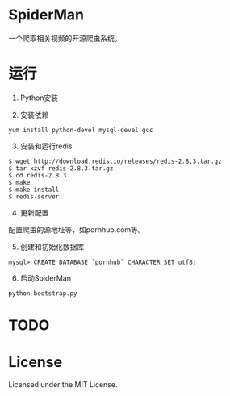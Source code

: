 # SpiderMan

一个爬取相关视频的开源爬虫系统。

# 运行

1. Python安装

2. 安装依赖

```
yum install python-devel mysql-devel gcc
```

3. 安装和运行redis

```
$ wget http://download.redis.io/releases/redis-2.8.3.tar.gz
$ tar xzvf redis-2.8.3.tar.gz
$ cd redis-2.8.3
$ make
$ make install
$ redis-server
```

4. 更新配置

配置爬虫的源地址等，如pornhub.com等。

5. 创建和初始化数据库

```
mysql> CREATE DATABASE `pornhub` CHARACTER SET utf8;
```

6. 启动SpiderMan

```
python bootstrap.py
```

# TODO

# License
Licensed under the MIT License.

